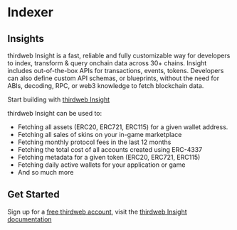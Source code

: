 # Indexer

## Insights

thirdweb Insight is a fast, reliable and fully customizable way for developers to index, transform & query onchain data across 30+ chains. Insight includes out-of-the-box APIs for transactions, events, tokens. Developers can also define custom API schemas, or blueprints, without the need for ABIs, decoding, RPC, or web3 knowledge to fetch blockchain data.



Start building with [thirdweb Insight](https://portal.thirdweb.com/insight?utm_source=0g&utm_medium=docs)



thirdweb Insight can be used to:

* Fetching all assets (ERC20, ERC721, ERC115) for a given wallet address.
* Fetching all sales of skins on your in-game marketplace
* Fetching monthly protocol fees in the last 12 months
* Fetching the total cost of all accounts created using ERC-4337
* Fetching metadata for a given token (ERC20, ERC721, ERC115)
* Fetching daily active wallets for your application or game
* And so much more

## Get Started

Sign up for a [free thirdweb account](https://thirdweb.com/team?utm_source=0g&utm_medium=docs), visit the [thirdweb Insight documentation](https://portal.thirdweb.com/insight/get-started?utm_source=0g&utm_medium=docs)

